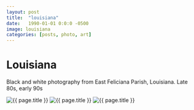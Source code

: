 ```yaml
---
layout: post
title:  "louisiana"
date:   1990-01-01 0:0:0 -0500
image: louisiana
categories: [posts, photo, art]
---
```


# Louisiana

Black and white photography from East Feliciana Parish, Louisiana. Late 80s, early 90s

<img class="img img__post" src="{{ site.base_img_path }}{{ page.image }}_02.jpg" alt="{{ page.title }}" />
<img class="img img__post" src="{{ site.base_img_path }}{{ page.image }}_03.jpg" alt="{{ page.title }}" />
<img class="img img__post img__org" src="{{ site.base_img_path }}{{ page.image }}_01.jpg" alt="{{ page.title }}" />